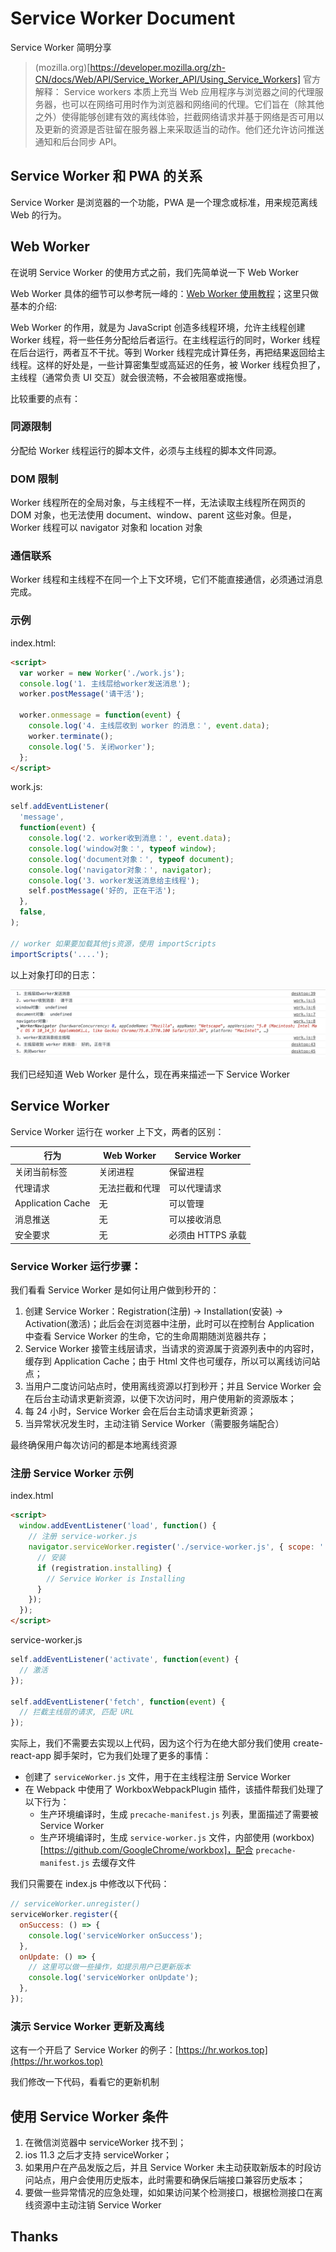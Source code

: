 # Service Worker Document

Service Worker 简明分享

> (mozilla.org)[https://developer.mozilla.org/zh-CN/docs/Web/API/Service_Worker_API/Using_Service_Workers] 官方解释：
> Service workers 本质上充当 Web 应用程序与浏览器之间的代理服务器，也可以在网络可用时作为浏览器和网络间的代理。它们旨在（除其他之外）使得能够创建有效的离线体验，拦截网络请求并基于网络是否可用以及更新的资源是否驻留在服务器上来采取适当的动作。他们还允许访问推送通知和后台同步 API。

## Service Worker 和 PWA 的关系

Service Worker 是浏览器的一个功能，PWA 是一个理念或标准，用来规范离线 Web 的行为。

## Web Worker

在说明 Service Worker 的使用方式之前，我们先简单说一下 Web Worker

Web Worker 具体的细节可以参考阮一峰的：[Web Worker 使用教程](http://www.ruanyifeng.com/blog/2018/07/web-worker.html)；这里只做基本的介绍:

Web Worker 的作用，就是为 JavaScript 创造多线程环境，允许主线程创建 Worker 线程，将一些任务分配给后者运行。在主线程运行的同时，Worker 线程在后台运行，两者互不干扰。等到 Worker 线程完成计算任务，再把结果返回给主线程。这样的好处是，一些计算密集型或高延迟的任务，被 Worker 线程负担了，主线程（通常负责 UI 交互）就会很流畅，不会被阻塞或拖慢。

比较重要的点有：

###

### 同源限制

分配给 Worker 线程运行的脚本文件，必须与主线程的脚本文件同源。

### DOM 限制

Worker 线程所在的全局对象，与主线程不一样，无法读取主线程所在网页的 DOM 对象，也无法使用 document、window、parent 这些对象。但是，Worker 线程可以 navigator 对象和 location 对象

### 通信联系

Worker 线程和主线程不在同一个上下文环境，它们不能直接通信，必须通过消息完成。

### 示例

index.html:

```html
<script>
  var worker = new Worker('./work.js');
  console.log('1. 主线层给worker发送消息');
  worker.postMessage('请干活');

  worker.onmessage = function(event) {
    console.log('4. 主线层收到 worker 的消息：', event.data);
    worker.terminate();
    console.log('5. 关闭worker');
  };
</script>
```

work.js:

```js
self.addEventListener(
  'message',
  function(event) {
    console.log('2. worker收到消息：', event.data);
    console.log('window对象：', typeof window);
    console.log('document对象：', typeof document);
    console.log('navigator对象：', navigator);
    console.log('3. worker发送消息给主线程');
    self.postMessage('好的, 正在干活');
  },
  false,
);

// worker 如果要加载其他js资源，使用 importScripts
importScripts('....');
```

以上对象打印的日志：

![](imgs/work-log.png)

我们已经知道 Web Worker 是什么，现在再来描述一下 Service Worker

## Service Worker

Service Worker 运行在 worker 上下文，两者的区别：

| 行为              | Web Worker     | Service Worker    |
| ----------------- | -------------- | ----------------- |
| 关闭当前标签      | 关闭进程       | 保留进程          |
| 代理请求          | 无法拦截和代理 | 可以代理请求      |
| Application Cache | 无             | 可以管理          |
| 消息推送          | 无             | 可以接收消息      |
| 安全要求          | 无             | 必须由 HTTPS 承载 |

### Service Worker 运行步骤：

我们看看 Service Worker 是如何让用户做到秒开的：

1. 创建 Service Worker：Registration(注册) -> Installation(安装) -> Activation(激活)；此后会在浏览器中注册，此时可以在控制台 Application 中查看 Service Worker 的生命，它的生命周期随浏览器共存；
2. Service Worker 接管主线层请求，当请求的资源属于资源列表中的内容时，缓存到 Application Cache；由于 Html 文件也可缓存，所以可以离线访问站点；
3. 当用户二度访问站点时，使用离线资源以打到秒开；并且 Service Worker 会在后台主动请求更新资源，以便下次访问时，用户使用新的资源版本；
4. 每 24 小时，Service Worker 会在后台主动请求更新资源；
5. 当异常状况发生时，主动注销 Service Worker（需要服务端配合）

最终确保用户每次访问的都是本地离线资源

### 注册 Service Worker 示例

index.html

```html
<script>
  window.addEventListener('load', function() {
    // 注册 service-worker.js
    navigator.serviceWorker.register('./service-worker.js', { scope: './' }).then((registration) => {
      // 安装
      if (registration.installing) {
        // Service Worker is Installing
      }
    });
  });
</script>
```

service-worker.js

```js
self.addEventListener('activate', function(event) {
  // 激活
});

self.addEventListener('fetch', function(event) {
  // 拦截主线层的请求, 匹配 URL
});
```

实际上，我们不需要去实现以上代码，因为这个行为在绝大部分我们使用 create-react-app 脚手架时，它为我们处理了更多的事情：

- 创建了 `serviceWorker.js` 文件，用于在主线程注册 Service Worker
- 在 Webpack 中使用了 WorkboxWebpackPlugin 插件，该插件帮我们处理了以下行为：
  - 生产环境编译时，生成 `precache-manifest.js` 列表，里面描述了需要被 Service Worker
  - 生产环境编译时，生成 `service-worker.js` 文件，内部使用 (workbox)[https://github.com/GoogleChrome/workbox]，配合 `precache-manifest.js` 去缓存文件

我们只需要在 index.js 中修改以下代码：

```js
// serviceWorker.unregister()
serviceWorker.register({
  onSuccess: () => {
    console.log('serviceWorker onSuccess');
  },
  onUpdate: () => {
    // 这里可以做一些操作，如提示用户已更新版本
    console.log('serviceWorker onUpdate');
  },
});
```

### 演示 Service Worker 更新及离线

这有一个开启了 Service Worker 的例子：[https://hr.workos.top](https://hr.workos.top)

我们修改一下代码，看看它的更新机制

## 使用 Service Worker 条件

1. 在微信浏览器中 serviceWorker 找不到；
2. ios 11.3 之后才支持 serviceWorker；
3. 如果用户在产品发版之后，并且 Service Worker 未主动获取新版本的时段访问站点，用户会使用历史版本，此时需要和确保后端接口兼容历史版本；
4. 要做一些异常情况的应急处理，如如果访问某个检测接口，根据检测接口在离线资源中主动注销 Service Worker

## Thanks
